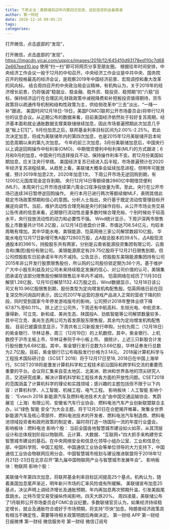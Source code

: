 ```yaml
---
title: 下周关注｜美联储将迎年内第四次加息，这些投资机会最靠谱
author: 第一财经
date: 2018-12-16 09:05:23
tags: 
categories: 
---
```

打开微信，点击底部的“发现”，
<!-- more -->
打开微信，点击底部的“发现”，
https://imgcdn.yicai.com/uppics/images/2018/12/645410d93178ed110c7d682e667eed10.jpg
使用“扫一扫”即可将网页分享至朋友圈。
根据往年时间安排，中央经济工作会议一般于12月的中旬召开。中央经济工作会议是中共中央、国务院召开的规格最高的经济会议，是观察2019年中国经济前景、宏观调控和重大改革的风向标。
结合周四召开的中央政治局会议精神，有机构认为，关于2019年的经济增长前景，仍将强调“稳就业、稳金融、稳外资、稳投资、稳预期”的“六稳”目标，保持经济运行在合理区间;财政政策中减税降费和补短板投资值得期待，货币政策将以疏通传导机制和结构性政策为主，供给侧改革中“三去”淡出，“一降一补”跟进。
美国时间12月18日-19日，美国FOMC(联邦公开市场委员会)将举行12月份的议息会议。从近期公布的数据来看，目前美国经济依然处于较好复苏周期，经济基本面和就业通胀数据支撑美联储继续加息，因此市场普遍预期此次加息几乎是“板上钉钉”。9月份加息之后，联邦基金利率目标区间为2.00%-2.25%。若此次决定加息，将成为美联储年内的第四次加息，也是2015年12月美联储开启本轮加息周期以来的第九次加息。
今年的前三次加息，3月份美联储加息后，中国央行以上调逆回购操作中标利率(OMO)、中期借贷便利中标利率(MLF)的方式跟进；6月和9月的加息，中国央行均选择按兵不动，保持操作利率不变。若12月份美国如期加息，应关注央行举措。
美国经济复苏已经进入后半程，市场普遍预计在2020年经济复苏进程结束。从趋势上看，美联储大概率会延续加息进程，但明年可能放缓，预计2019年加息2次，2020年加息1次。
下周公开市场无逆回购到期，有1200亿元国库现金定存到期。
央行12月14日等额续做2860亿中期借贷便利(MLF)，本周央行公开市场连续第六周全口径净投放量为零。至此，央行在公开市场已连续36日暂停逆回购操作。
央行本月已进行两次等额续做MLF，表明其借此稳定市场政策预期和信心的意图。分析人士指出，央行基于既定流动性管理目标开展逆向调节。当前，维护流动性合理充裕是央行的操作目标，从公开市场业务交易公告传递的信息来看，近期银行流动性总量多数时候合理充裕，个别时候处于较高水平，央行投放流动性的动力和必要性不强。
Wind统计显示，下周沪深两市限售股上市数量共计156.2亿股，以12月14日收盘价计算，市值达708.54亿元，均较本周略有增加。其中华能水电、美锦能源、恺英网络三家公司解禁数超10亿股。
华能水电在12月17日新增可售A股712800万股，占A股总股本的39.6%，占A股现流通股本的396%，持股股东共有两家，分别是云南省能源投资集团有限公司、云南合和(集团)股份有限公司。
美锦能源原定有29.75亿股将于12月21日限售到期，但公司控股股东日前承诺半年内不减持。公告显示，控股股东美锦能源集团持有公司2015年非公开发行股票限售股份，所认购的公司股份锁定期为36个月。基于维护广大中小股东利益及对公司未来持续稳定发展的信心、对公司价值的认可，美锦集团承诺在该部分限售股份解除限售后半年内不减持。
恺英网络在经历了11月30日解禁1.28亿股、12月10日解禁1132.42万股之后，Wind数据显示，12月18日该公司又有10.96亿股限售到期，股份类型为定向增发机构配售股。恺英网络日前在回复深交所问询函时表示，因公司2017年运营的游戏产品进入正常的营收下降的阶段，同时受到国家今年停发游戏版号的影响，公司预计2018年整体业绩下降67.87%至60.11%。
除上述三公司外，下周还有中航高科、东旭光电、中航资本、康得新、可立克、新和成、美尚生态、陕国投A、劲胜智能等公司解禁数量较多，其中可立克、美尚生态两公司为首发原股东限售股，其余均为定向增发机构配售股。
目前已披露信息显示，下周共有三只新股发行申购，分别为周二（12月18日）的紫金银行、华林证券，周三（12月19日）的上机数控。其中，紫金银行、上机数控于沪市主板上市，华林证券则于中小板上市。
据统计，上述三只新股合计发行股份数为6.68亿股。其中，紫金银行发行总数为3.66亿股，华林证券发行总数为2.7亿股。目前，紫金银行已公布每股发行价格为3.14元。
2018届计算机科学与工程技术国际研讨会（SCSET 2018）将于12月17日至18, 2018日在中国上海举行。SCSET2018将是激发计算机科学和工程技术前沿国际和跨学科交流的重要而重要的平台。会议将汇集来自亚太地区、北美洲、欧洲和世界各地的顶尖研究人员，交流研究成果，解决计算机科学和工程技术各方面的开放性问题。CSET2018的范围涵盖了计算机科学的理论和实践领域；感兴趣的主题包括但不限于以下内容：计算机科学、人工智能、机械工程、电气工程。
影响板块：人工智能
影响个股：
“Evtech 2018 新能源汽车及燃料电池技术大会”由中国交通运输协会、隽蔚展览（上海）有限公司、安徽省汽车行业协会、燃料电池汽车产业创新联盟联合主办，以“绿色 智能 安全”为大会主题，将于12月20日在合肥揭开帷幕，聚集全世界新能源汽车及核心零部件、燃料电池技术的开发者、燃料电池汽车制造商、燃料电池领域投资者和政府政策的制定者，届时将打造一场国际一流的年度行业盛会。
影响板块：燃料电池
影响个股：
当前全国各地智慧城市建设如火如茶，从其顶层设计和总体规划阶段以物联网、云计算、大数据、“互联网+”四大抓手来构建夯实智慧城市建设的基石。在中央网络安全和信息化领导小组办公室、工业和信息化部、中国科学院、中国工程院、中国通信工业协会等单位领导的大力支持下，中国通信工业协会物联网应用分会、中国智慧城市规划与建设推进联盟将于2018年12月21日-23日在北京召开“第九届中国物联网产业与智慧城市发展年会”。
影响板块：物联网
影响个股：
 
 
美联储今年第四次加息，将联邦基金利率目标区间提高25个基点。机构认为，随着美国加息尾声渐近，明年新兴市场的汇率风险或有所缓解。
美联储宣布加息25基点，决议声明上调经济增长及通胀预期，年内再加息两次预期升温，引发美股尾盘跳水。比特币受交易受操纵传闻影响，四天大跌20%。
周四凌晨，美联储公布了1月联邦公开市场委员会FOMC会议纪要。多数联储官员认为，如果经济持续稳定增长，就业及通胀符合或好于市场预期，将支持“尽快”加息。特朗普经济政策具有相当不确定性，需要等待相关政策明朗后再做决定。
第一财经
APP
第一财经
日报微博
第一财经
微信服务号
第一财经
微信订阅号
